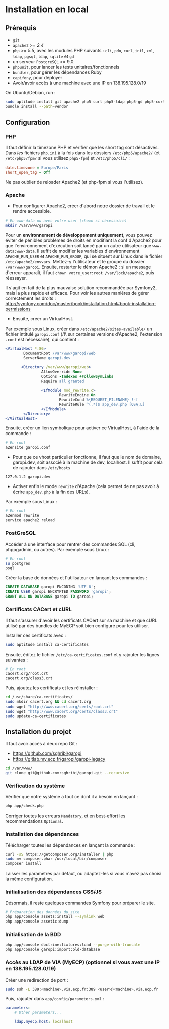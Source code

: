 Installation en local
=====================


Prérequis
---------

 * `git `
 * `apache2` >= *2.4*
 * `php` >= *5.5*, avec les modules PHP suivants : `cli`, `pdo`, `curl`, `intl`, `xml`, `ldap`, `pgsql`, `ldap`, `sqlite` et  `gd`
 * un serveur `PostgreSQL` >= 9.0.
 * `phpunit`, pour lancer les tests unitaires/fonctionnels
 * `bundler`, pour gérer les dépendances Ruby
 * `capifony`, pour déployer
 * Avoir/avoir accès à une machine avec une IP en 138.195.128.0/19

On Ubuntu/Debian, run :

``` bash
sudo aptitude install git apache2 php5 curl php5-ldap php5-gd php5-curl php5-cli php5-intl postgresql php5-pgsql php5-sqlite bundler phpunit
bundle install --path=vendor
```

Configuration
-------------

### PHP

Il faut définir la timezone PHP et vérifier que les short tag sont désactivés. Dans *les* fichiers `php.ini` à la fois dans les dossiers `/etc/php5/apache2/` (et `/etc/php5/fpm/` si vous utilisez `php5-fpm`) et `/etc/php5/cli/` :

``` php.ini
date.timezone = Europe/Paris
short_open_tag = Off
```

Ne pas oublier de reloader Apache2 (et php-fpm si vous l'utilisez).

### Apache

 * Pour configurer Apache2, créer d'abord notre dossier de travail et le rendre accessible.

``` bash
# En www-data ou avec votre user (chown si nécessaire)
mkdir /var/www/garopi
```

Pour un **environnement de développement uniquement**, vous pouvez éviter de pénibles problèmes de droits en modifiant la conf d'Apache2 pour que l'environnement d'exécution soit lancé par un autre utilisateur que `www-data:www-data`.
Il suffit de modifier les variables d'environnement `APACHE_RUN_USER` et `APACHE_RUN_GROUP`, qui se situent sur Linux dans le fichier `/etc/apache2/envvars`.
Mettez-y l'utilisateur et le groupe du dossier `/var/www/garopi`. Ensuite, restarter le démon Apache2 ; si un message d'erreur apparaît, il faut `chown votre_user:root /var/lock/apache2`, puis réessayer.

Il s'agit en fait de la plus mauvaise solution recommandée par Symfony2, mais la plus rapide et efficace. Pour voir les autres manières de gérer correctement les droits : http://symfony.com/doc/master/book/installation.html#book-installation-permissions

 * Ensuite, créer un VirtualHost.

Par exemple sous Linux, créer dans `/etc/apache2/sites-available/` un fichier intitulé `garopi.conf` (/!\ sur certaines versions d'Apache2, l'extension `.conf` est nécessaire), qui contient :

``` apache
<VirtualHost *:80>
        DocumentRoot /var/www/garopi/web
        ServerName garopi.dev

       <Directory /var/www/garopi/web>
                AllowOverride None
                Options -Indexes +FollowSymLinks
                Require all granted

                <IfModule mod_rewrite.c>
                        RewriteEngine On
                        RewriteCond %{REQUEST_FILENAME} !-f
                        RewriteRule ^(.*)$ app_dev.php [QSA,L]
                </IfModule>
        </Directory>
</VirtualHost>
```

Ensuite, créer un lien symbolique pour activer ce VirtualHost, à l'aide de la commande :

``` bash
# En root
a2ensite garopi.conf
```

 * Pour que ce vhost particulier fonctionne, il faut que le nom de domaine, garopi.dev, soit associé à la machine de dev, localhost. Il suffit pour cela de rajouter dans `/etc/hosts`

``` host
127.0.1.2 garopi.dev
```

 * Activer enfin le mode `rewrite` d'Apache (cela permet de ne pas avoir à écrire `app_dev.php` à la fin des URLs).

Par exemple sous Linux :

``` bash
# En root
a2enmod rewrite
service apache2 reload
```

### PostGreSQL

Accéder à une interface pour rentrer des commandes SQL (cli, phppgadmin, ou autres).
Par exemple sous Linux :

``` bash
# En root
su postgres
psql
```

Créer la base de données et l'utilisateur en lançant les commandes :

``` sql
CREATE DATABASE garopi ENCODING 'UTF-8';
CREATE USER garopi ENCRYPTED PASSWORD 'garopi';
GRANT ALL ON DATABASE garopi TO garopi;
```

### Certificats CACert et cURL

Il faut s'assurer d'avoir les certificats CACert sur sa machine et que cURL utilisé par des bundles de MyECP soit bien configuré pour les utiliser.

Installer ces certificats avec :

``` bash
sudo aptitude install ca-certificates
```

Ensuite, éditez le fichier `/etc/ca-certificates.conf` et y rajouter les lignes suivantes :

``` bash
# En root
cacert.org/root.crt
cacert.org/class3.crt
```

Puis, ajoutez les certificats et les réinstaller :

``` bash
cd /usr/share/ca-certificates/
sudo mkdir cacert.org && cd cacert.org
sudo wget "http://www.cacert.org/certs/root.crt"
sudo wget "http://www.cacert.org/certs/class3.crt"
sudo update-ca-certificates
```

Installation du projet
----------------------

Il faut avoir accès à deux repo Git :

 * https://github.com/sghribi/garopi
 * https://gitlab.my.ecp.fr/garopi/garopi-legacy

``` bash
cd /var/www/
git clone git@github.com:sghribi/garopi.git --recursive
```

### Vérification du système

Vérifier que notre système a tout ce dont il a besoin en lançant :

``` bash
php app/check.php
```

Corriger toutes les erreurs `Mandatory`, et en best-effort les recommendations `Optional`.


### Installation des dépendances

Télécharger toutes les dépendances en lançant la commande :

``` bash
curl -sS https://getcomposer.org/installer | php
sudo mv composer.phar /usr/local/bin/composer
composer install
```

Laisser les paramètres par défaut, ou adaptez-les si vous n'avez pas choisi la même configuration.


### Initialisation des dépendances CSS/JS

Désormais, il reste quelques commandes Symfony pour préparer le site.

``` bash
# Préparation des données du site
php app/console assets:install --symlink web
php app/console assetic:dump
```

### Initialisation de la BDD

``` bash
php app/console doctrine:fixtures:load --purge-with-truncate
php app/console garopi:import:old-database
```

### Accès au LDAP de VIA (MyECP) (optionnel si vous avez une IP en 138.195.128.0/19)

Créer une redirection de port :

``` bash
sudo ssh -L 389:<machine>.via.ecp.fr:389 <user>@<machine>.via.ecp.fr
```

Puis, rajouter dans `app/config/parameters.yml` :

``` yml
parameters:
    # Other parameters...

    ldap.myecp.host: localhost
```

